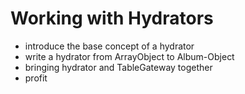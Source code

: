 Working with Hydrators
======================

- introduce the base concept of a hydrator
- write a hydrator from ArrayObject to Album-Object
- bringing hydrator and TableGateway together
- profit